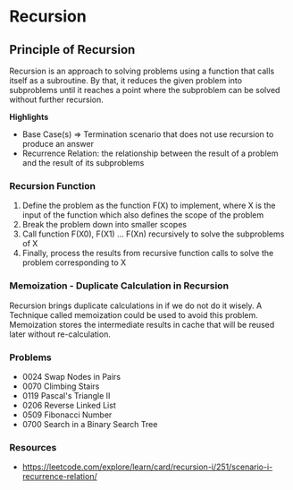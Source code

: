 # Recursion 

## Principle of Recursion 
Recursion is an approach to solving problems using a function that calls itself as a subroutine. By that, it reduces the given problem into subproblems until it reaches a point where the subproblem can be solved without further recursion.

**Highlights**
- Base Case(s) => Termination scenario that does not use recursion to produce an answer
- Recurrence Relation: the relationship between the result of a problem and the result of its subproblems

### Recursion Function 
1. Define the problem as the function F(X) to implement, where X is the input of the function which also defines the scope of the problem 
2. Break the problem down into smaller scopes
3. Call function F(X0), F(X1) ... F(Xn) recursively to solve the subproblems of X
4. Finally, process the results from recursive function calls to solve the problem corresponding to X

### Memoization - Duplicate Calculation in Recursion 
Recursion brings duplicate calculations in if we do not do it wisely. A Technique called memoization could be used to avoid this problem. Memoization stores the intermediate results in cache that will be reused later without re-calculation.

### Problems 
- 0024 Swap Nodes in Pairs
- 0070 Climbing Stairs
- 0119 Pascal's Triangle II
- 0206 Reverse Linked List
- 0509 Fibonacci Number
- 0700 Search in a Binary Search Tree

### Resources 
- https://leetcode.com/explore/learn/card/recursion-i/251/scenario-i-recurrence-relation/

